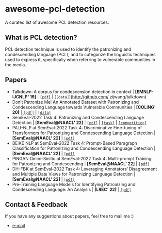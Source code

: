 # awesome-pcl-detection
A curated list of awesome PCL detection resources.

## What is PCL detection?
PCL detection technique is used to identify the patronizing and condescending language (PCL), and to categorize the linguistic techniques used to express it, specifically when referring to vulnerable communities in the media.


## Papers
- Talkdown: A corpus for condescension detection in context | **[EMNLP-IJCNLP' 19]** | [`[pdf]`](https://aclanthology.org/D19-1385.pdf) | [`[data]`](http://github.com/ zijwang/talkdown)
- Don’t Patronize Me! An Annotated Dataset with Patronizing and
Condescending Language towards Vulnerable Communities | **[COLING' 20]** | [`[pdf]`](https://aclanthology.org/2020.coling-main.518.pdf) | [`[data]`](https://github.com/Perez-AlmendrosC/dontpatronizeme)
- SemEval-2022 Task 4: Patronizing and Condescending Language Detection | **[SemEval@NAACL' 22]** | [`[pdf]`](https://aclanthology.org/2022.semeval-1.43.pdf) | [`[task]`](https://sites.google.com/view/pcl-detection-semeval2022) | [`[competition]`](https://competitions.codalab.org/competitions/34344)
- PALI-NLP at SemEval-2022 Task 4: Discriminative Fine-tuning of Transformers for Patronizing and Condescending Language Detection | **[SemEval@NAACL' 22]** | [`[pdf]`](https://aclanthology.org/2022.semeval-1.43.pdf)
- BEIKE NLP at SemEval-2022 Task 4: Prompt-Based Paragraph Classification for Patronizing and Condescending Language Detection | **[SemEval@NAACL' 22]** | [`[pdf]`](https://aclanthology.org/2022.semeval-1.41.pdf)
- PINGAN Omini-Sinitic at SemEval-2022 Task 4: Multi-prompt Training for Patronizing and Condescending | **[SemEval@NAACL' 22]** | [`[pdf]`](https://aclanthology.org/2022.semeval-1.40.pdf)
- DH-FBK at SemEval-2022 Task 4: Leveraging Annotators’ Disagreement and Multiple Data Views for Patronizing Language Detection | **[SemEval@NAACL' 22]** | [`[pdf]`](https://aclanthology.org/2022.semeval-1.42.pdf)
- Pre-Training Language Models for Identifying Patronizing and Condescending Language: An Analysis | **[LREC' 22]** | [`[pdf]`](https://aclanthology.org/2022.lrec-1.415.pdf)

## Contact & Feedback
If you have any suggestions about papers, feel free to mail me :)
- [e-mail](mailto:hudou@iie.ac.cn)


